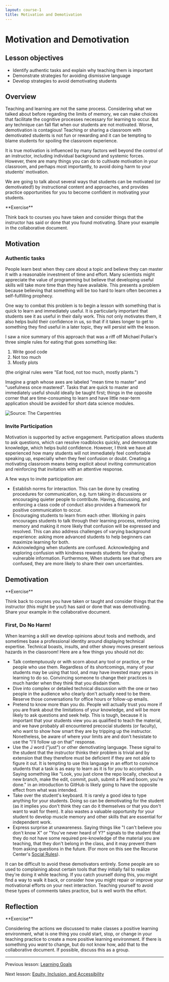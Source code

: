```yaml
---
layout: course-1
title: Motivation and Demotivation
---
```


# Motivation and Demotivation

## Lesson objectives

+ Identify authentic tasks and explain why teaching them is important
+ Demonstrate strategies for avoiding dismissive language
+ Develop strategies to avoid demotivating students

## Overview

Teaching and learning are not the same process. Considering what we talked 
about before regarding the limits of memory, we can make choices that 
facilitate the cognitive processes necessary for learning to occur. But any 
technique can fall flat when our students are not motivated. Worse, 
demotivation is contagious! Teaching or sharing a classroom with demotivated 
students is not fun or rewarding and it can be tempting to blame students for 
spoiling the classroom experience.

It is true motivation is influenced by many factors well beyond the control of 
an instructor, including individual background and systemic forces. However, 
there are many things you can do to cultivate motivation in your classroom, and 
perhaps most importantly, to avoid doing harm to your students' motivation.

We are going to talk about several ways that students can be motivated (or 
demotivated!) by instructional content and approaches, and provides practice 
opportunities for you to become confident in motivating your students.

<div class="exercise" markdown="1">
**Exercise**

Think back to courses you have taken and consider things that the instructor 
has said or done that you found motivating. Share your example in the 
collaborative document.
</div>

## Motivation

### Authentic tasks

People learn best when they care about a topic and believe they can master it 
with a reasonable investment of time and effort. Many scientists might 
appreciate the value of programming but believe that developing useful skills 
will take more time than they have available. This presents a problem because 
believing that something will be too hard to learn often becomes a 
self-fulfilling prophecy.

One way to combat this problem is to begin a lesson with something that is 
quick to learn and immediately useful. It is particularly important that 
students see it as useful in their daily work. This not only motivates them, it 
also helps build their confidence in us, so that if it takes longer to get to 
something they find useful in a later topic, they will persist with the lesson.

I saw a nice summary of this approach that was a riff off Michael Pollan's 
three simple rules for eating that goes something like:

1. Write good code
2. Not too much
3. Mostly plots

(the original rules were "Eat food, not too much, mostly plants.")

Imagine a graph whose axes are labeled "mean time to master" and "usefulness 
once mastered". Tasks that are quick to master and immediately useful should 
ideally be taught first; things in the opposite corner that are time-consuming 
to learn and have little near-term application should be avoided for short 
data science modules.

![Source: The Carpentries](https://carpentries.github.io/instructor-training/fig/what-to-teach.png)

### Invite Participation

Motivation is supported by active engagement. Participation allows students to 
ask questions, which can resolve roadblocks quickly, and demonstrate knowledge, 
which helps build confidence. However, I think we have all experienced how many 
students will not immediately feel comfortable speaking up, especially when 
they feel confusion or doubt. Creating a motivating classroom means being 
explicit about inviting communication and reinforcing that invitation with an 
attentive response.

A few ways to invite participation are:

+ Establish norms for interaction. This can be done by creating procedures for 
communication, e.g. turn taking in discussions or encouraging quieter people to 
contribute. Having, discussing, and enforcing a class code of conduct also 
provides a framework for positive communication to occur.
+ Encouraging students to learn from each other. Working in pairs encourages 
students to talk through their learning process, reinforcing memory and making 
it more likely that confusion will be expressed and resolved. This can also 
address challenges of varying background experience: asking more advanced 
students to help beginners can maximize learning for both.
+ Acknowledging when students are confused. Acknowledging and exploring 
confusion with kindness rewards students for sharing vulnerable information. 
Furthermore, When students see that others are confused, they are more likely 
to share their own uncertainties.

## Demotivation

<div class="exercise" markdown="1">
**Exercise**

Think back to courses you have taken or taught and consider things that the 
instructor (this might be you!) has said or done that was demotivating. Share 
your example in the collaborative document.
</div>

### First, Do No Harm!

When learning a skill we develop opinions about tools and methods, and 
sometimes base a professional identity around displaying technical expertise. 
Technical boasts, insults, and other showy moves present serious hazards in the 
classroom! Here are a few things you should not do:

+ Talk contemptuously or with scorn about any tool or practice, or the people 
who use them. Regardless of its shortcomings, many of your students may be 
using that tool, and may have invested many years in learning to do so. 
Convincing someone to change their practices is much harder when they think 
that you disdain them.
+ Dive into complex or detailed technical discussion with the one or two people 
in the audience who clearly don't actually need to be there. Reserve those 
conversations for office hours or follow-up emails.
+ Pretend to know more than you do. People will actually trust you more if you 
are frank about the limitations of your knowledge, and will be more likely to 
ask questions and seek help. This is tough, because it is important that your 
students view you as qualified to teach the material, and we have probably all 
encountered precocial students (or faculty), who want to show how smart they 
are by tripping up the instructor. Nonetheless, be aware of where your limits 
are and don't hesistate to use the "I'll follow up on that" response.
+ Use the J word ("just") or other demotivating language. These signal to the 
student that the instructor thinks their problem is trivial and by extension 
that they therefore must be deficient if they are not able to figure it out. It 
is tempting to use this language in an effort to convince students that a task 
is as easy to learn as it is for _you_ to accomplish. Saying something like 
"Look, you just clone the repo locally, checkout a new branch, make the edit, 
commit, push, submit a PR and boom, you're done." in an introduction to GitHub
is likely going to have the opposite effect from what was intended. 
+ Take over the student's keyboard. It is rarely a good idea to type anything 
for your students. Doing so can be demotivating for the student (as it implies 
you don't think they can do it themselves or that you don't want to wait for 
them). It also wastes a valuable opportunity for your student to develop muscle 
memory and other skills that are essential for independent work.
+ Express surprise at unawareness. Saying things like "I can't believe you 
don't know X" or "You've never heard of Y?" signals to the student that they do 
not have some required pre-knowledge of the material you are teaching, that 
they don't belong in the class, and it may prevent them from asking questions 
in the future. (For more on this see the Recurse Center's 
[Social Rules](https://www.recurse.com/manual#sec-environment)).

It can be difficult to avoid these demotivators entirely. Some people are so 
used to complaining about certain tools that they initially fail to realize 
they're doing it while teaching. If you catch yourself doing this, you might 
find a way to walk it back, or consider how you might repair or improve your 
motivational efforts on your next interaction. Teaching yourself to avoid these 
types of comments takes practice, but is well worth the effort.

## Reflection

<div class="exercise" markdown="1">
**Exercise**

Considering the actions we discussed to make classes a positive learning 
environment, what is one thing you could start, stop, or change in your 
teaching practice to create a more positive learning environment. If there is 
something you _want_ to change, but do not know how, add that to the 
collaborative document. If possible, discuss this as a group.
</div>

***

Previous lesson: [Learning Goals](2-1-learning-goals.md)

Next lesson: [Equity, Inclusion, and Accessibility](2-3-eia.md)
